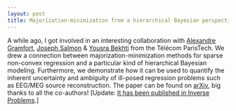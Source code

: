 ```yaml
---
layout: post
title: Majorization-minimization from a hierarchical Bayesian perspective
---
```


A while ago, I got involved in an interesting collaboration with [Alexandre Gramfort](http://alexandre.gramfort.net/),
[Joseph Salmon](http://josephsalmon.eu/) & [Yousra Bekhti](https://sites.google.com/site/yousrabekhti/) from the Télécom ParisTech. We drew a connection between majorization-minimization methods for sparse non-convex regression and a particular kind of hierarchical Bayesian modeling. Furthermore, we demonstrate how it can be used to quantify the inherent uncertainty and ambiguity of ill-posed regression problems such as EEG/MEG source reconstruction. The paper can be found on [arXiv](https://arxiv.org/abs/1710.08747), big thanks to all the co-authors! [Update: [It has been published in Inverse Problems](http://iopscience.iop.org/article/10.1088/1361-6420/aac9b3).]
